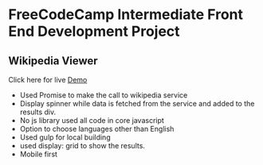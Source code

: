 # FreeCodeCamp Intermediate Front End Development Project

## Wikipedia Viewer

Click here for live [Demo](https://fusion35.github.io/fcc-wikipedia-viewer/app)

- Used Promise to make the call to wikipedia service
- Display spinner while data is fetched from the service and added to the results div.
- No js library used all code in core javascript
- Option to choose languages other than English
- Used gulp for local building
- used display: grid to show the results.
- Mobile first

